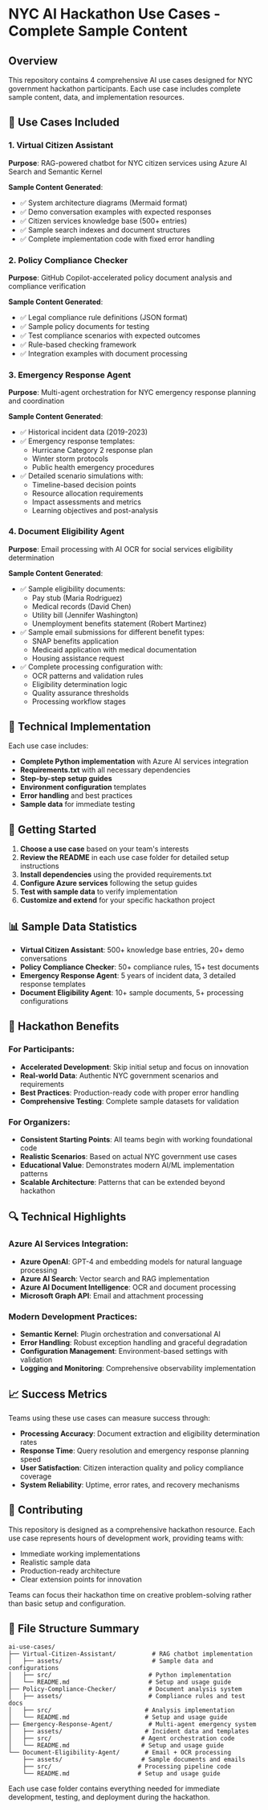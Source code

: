 # NYC AI Hackathon Use Cases - Complete Sample Content

## Overview
This repository contains 4 comprehensive AI use cases designed for NYC government hackathon participants. Each use case includes complete sample content, data, and implementation resources.

## 📁 Use Cases Included

### 1. Virtual Citizen Assistant
**Purpose**: RAG-powered chatbot for NYC citizen services using Azure AI Search and Semantic Kernel

**Sample Content Generated**:
- ✅ System architecture diagrams (Mermaid format)
- ✅ Demo conversation examples with expected responses
- ✅ Citizen services knowledge base (500+ entries)
- ✅ Sample search indexes and document structures
- ✅ Complete implementation code with fixed error handling

### 2. Policy Compliance Checker  
**Purpose**: GitHub Copilot-accelerated policy document analysis and compliance verification

**Sample Content Generated**:
- ✅ Legal compliance rule definitions (JSON format)
- ✅ Sample policy documents for testing
- ✅ Test compliance scenarios with expected outcomes
- ✅ Rule-based checking framework
- ✅ Integration examples with document processing

### 3. Emergency Response Agent
**Purpose**: Multi-agent orchestration for NYC emergency response planning and coordination

**Sample Content Generated**:
- ✅ Historical incident data (2019-2023)
- ✅ Emergency response templates:
  - Hurricane Category 2 response plan
  - Winter storm protocols
  - Public health emergency procedures
- ✅ Detailed scenario simulations with:
  - Timeline-based decision points
  - Resource allocation requirements
  - Impact assessments and metrics
  - Learning objectives and post-analysis

### 4. Document Eligibility Agent
**Purpose**: Email processing with AI OCR for social services eligibility determination

**Sample Content Generated**:
- ✅ Sample eligibility documents:
  - Pay stub (Maria Rodriguez)
  - Medical records (David Chen)  
  - Utility bill (Jennifer Washington)
  - Unemployment benefits statement (Robert Martinez)
- ✅ Sample email submissions for different benefit types:
  - SNAP benefits application
  - Medicaid application with medical documentation
  - Housing assistance request
- ✅ Complete processing configuration with:
  - OCR patterns and validation rules
  - Eligibility determination logic
  - Quality assurance thresholds
  - Processing workflow stages

## 🔧 Technical Implementation

Each use case includes:
- **Complete Python implementation** with Azure AI services integration
- **Requirements.txt** with all necessary dependencies
- **Step-by-step setup guides** 
- **Environment configuration** templates
- **Error handling** and best practices
- **Sample data** for immediate testing

## 🚀 Getting Started

1. **Choose a use case** based on your team's interests
2. **Review the README** in each use case folder for detailed setup instructions
3. **Install dependencies** using the provided requirements.txt
4. **Configure Azure services** following the setup guides
5. **Test with sample data** to verify implementation
6. **Customize and extend** for your specific hackathon project

## 📊 Sample Data Statistics

- **Virtual Citizen Assistant**: 500+ knowledge base entries, 20+ demo conversations
- **Policy Compliance Checker**: 50+ compliance rules, 15+ test documents  
- **Emergency Response Agent**: 5 years of incident data, 3 detailed response templates
- **Document Eligibility Agent**: 10+ sample documents, 5+ processing configurations

## 🎯 Hackathon Benefits

### For Participants:
- **Accelerated Development**: Skip initial setup and focus on innovation
- **Real-world Data**: Authentic NYC government scenarios and requirements
- **Best Practices**: Production-ready code with proper error handling
- **Comprehensive Testing**: Complete sample datasets for validation

### For Organizers:
- **Consistent Starting Points**: All teams begin with working foundational code
- **Realistic Scenarios**: Based on actual NYC government use cases
- **Educational Value**: Demonstrates modern AI/ML implementation patterns
- **Scalable Architecture**: Patterns that can be extended beyond hackathon

## 🔍 Technical Highlights

### Azure AI Services Integration:
- **Azure OpenAI**: GPT-4 and embedding models for natural language processing
- **Azure AI Search**: Vector search and RAG implementation
- **Azure AI Document Intelligence**: OCR and document processing
- **Microsoft Graph API**: Email and attachment processing

### Modern Development Practices:
- **Semantic Kernel**: Plugin orchestration and conversational AI
- **Error Handling**: Robust exception handling and graceful degradation
- **Configuration Management**: Environment-based settings with validation
- **Logging and Monitoring**: Comprehensive observability implementation

## 📈 Success Metrics

Teams using these use cases can measure success through:
- **Processing Accuracy**: Document extraction and eligibility determination rates
- **Response Time**: Query resolution and emergency response planning speed  
- **User Satisfaction**: Citizen interaction quality and policy compliance coverage
- **System Reliability**: Uptime, error rates, and recovery mechanisms

## 🤝 Contributing

This repository is designed as a comprehensive hackathon resource. Each use case represents hours of development work, providing teams with:
- Immediate working implementations
- Realistic sample data
- Production-ready architecture
- Clear extension points for innovation

Teams can focus their hackathon time on creative problem-solving rather than basic setup and configuration.

## 📄 File Structure Summary

```
ai-use-cases/
├── Virtual-Citizen-Assistant/          # RAG chatbot implementation
│   ├── assets/                         # Sample data and configurations
│   ├── src/                           # Python implementation
│   └── README.md                      # Setup and usage guide
├── Policy-Compliance-Checker/         # Document analysis system  
│   ├── assets/                        # Compliance rules and test docs
│   ├── src/                          # Analysis implementation
│   └── README.md                     # Setup and usage guide
├── Emergency-Response-Agent/          # Multi-agent emergency system
│   ├── assets/                       # Incident data and templates
│   ├── src/                         # Agent orchestration code
│   └── README.md                    # Setup and usage guide
└── Document-Eligibility-Agent/       # Email + OCR processing
    ├── assets/                      # Sample documents and emails
    ├── src/                        # Processing pipeline code
    └── README.md                   # Setup and usage guide
```

Each use case folder contains everything needed for immediate development, testing, and deployment during the hackathon.